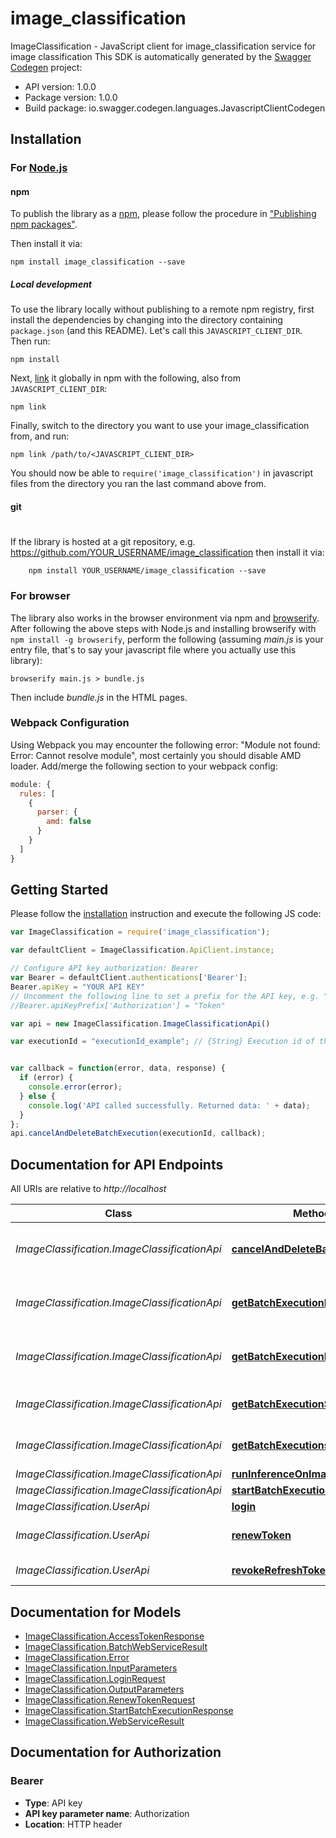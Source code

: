 # image_classification

ImageClassification - JavaScript client for image_classification
service for image classification
This SDK is automatically generated by the [Swagger Codegen](https://github.com/swagger-api/swagger-codegen) project:

- API version: 1.0.0
- Package version: 1.0.0
- Build package: io.swagger.codegen.languages.JavascriptClientCodegen

## Installation

### For [Node.js](https://nodejs.org/)

#### npm

To publish the library as a [npm](https://www.npmjs.com/),
please follow the procedure in ["Publishing npm packages"](https://docs.npmjs.com/getting-started/publishing-npm-packages).

Then install it via:

```shell
npm install image_classification --save
```

##### Local development

To use the library locally without publishing to a remote npm registry, first install the dependencies by changing 
into the directory containing `package.json` (and this README). Let's call this `JAVASCRIPT_CLIENT_DIR`. Then run:

```shell
npm install
```

Next, [link](https://docs.npmjs.com/cli/link) it globally in npm with the following, also from `JAVASCRIPT_CLIENT_DIR`:

```shell
npm link
```

Finally, switch to the directory you want to use your image_classification from, and run:

```shell
npm link /path/to/<JAVASCRIPT_CLIENT_DIR>
```

You should now be able to `require('image_classification')` in javascript files from the directory you ran the last 
command above from.

#### git
#
If the library is hosted at a git repository, e.g.
https://github.com/YOUR_USERNAME/image_classification
then install it via:

```shell
    npm install YOUR_USERNAME/image_classification --save
```

### For browser

The library also works in the browser environment via npm and [browserify](http://browserify.org/). After following
the above steps with Node.js and installing browserify with `npm install -g browserify`,
perform the following (assuming *main.js* is your entry file, that's to say your javascript file where you actually 
use this library):

```shell
browserify main.js > bundle.js
```

Then include *bundle.js* in the HTML pages.

### Webpack Configuration

Using Webpack you may encounter the following error: "Module not found: Error:
Cannot resolve module", most certainly you should disable AMD loader. Add/merge
the following section to your webpack config:

```javascript
module: {
  rules: [
    {
      parser: {
        amd: false
      }
    }
  ]
}
```

## Getting Started

Please follow the [installation](#installation) instruction and execute the following JS code:

```javascript
var ImageClassification = require('image_classification');

var defaultClient = ImageClassification.ApiClient.instance;

// Configure API key authorization: Bearer
var Bearer = defaultClient.authentications['Bearer'];
Bearer.apiKey = "YOUR API KEY"
// Uncomment the following line to set a prefix for the API key, e.g. "Token" (defaults to null)
//Bearer.apiKeyPrefix['Authorization'] = "Token"

var api = new ImageClassification.ImageClassificationApi()

var executionId = "executionId_example"; // {String} Execution id of the execution.


var callback = function(error, data, response) {
  if (error) {
    console.error(error);
  } else {
    console.log('API called successfully. Returned data: ' + data);
  }
};
api.cancelAndDeleteBatchExecution(executionId, callback);

```

## Documentation for API Endpoints

All URIs are relative to *http://localhost*

Class | Method | HTTP request | Description
------------ | ------------- | ------------- | -------------
*ImageClassification.ImageClassificationApi* | [**cancelAndDeleteBatchExecution**](docs/ImageClassificationApi.md#cancelAndDeleteBatchExecution) | **DELETE** /api/ImageClassification/1.0.0/batch/{executionId} | Cancels and deletes all batch executions for ImageClassification.
*ImageClassification.ImageClassificationApi* | [**getBatchExecutionFile**](docs/ImageClassificationApi.md#getBatchExecutionFile) | **GET** /api/ImageClassification/1.0.0/batch/{executionId}/{index}/files/{fileName} | Gets a specific file from an execution in ImageClassification.
*ImageClassification.ImageClassificationApi* | [**getBatchExecutionFiles**](docs/ImageClassificationApi.md#getBatchExecutionFiles) | **GET** /api/ImageClassification/1.0.0/batch/{executionId}/{index}/files | Gets all files from an individual execution in ImageClassification.
*ImageClassification.ImageClassificationApi* | [**getBatchExecutionStatus**](docs/ImageClassificationApi.md#getBatchExecutionStatus) | **GET** /api/ImageClassification/1.0.0/batch/{executionId} | Gets all batch executions for ImageClassification.
*ImageClassification.ImageClassificationApi* | [**getBatchExecutions**](docs/ImageClassificationApi.md#getBatchExecutions) | **GET** /api/ImageClassification/1.0.0/batch | Gets all batch executions for ImageClassification.
*ImageClassification.ImageClassificationApi* | [**runInferenceOnImage**](docs/ImageClassificationApi.md#runInferenceOnImage) | **POST** /api/ImageClassification/1.0.0 | 
*ImageClassification.ImageClassificationApi* | [**startBatchExecution**](docs/ImageClassificationApi.md#startBatchExecution) | **POST** /api/ImageClassification/1.0.0/batch | 
*ImageClassification.UserApi* | [**login**](docs/UserApi.md#login) | **POST** /login | Logs the user in
*ImageClassification.UserApi* | [**renewToken**](docs/UserApi.md#renewToken) | **POST** /login/refreshToken | The user renews access token and refresh token
*ImageClassification.UserApi* | [**revokeRefreshToken**](docs/UserApi.md#revokeRefreshToken) | **DELETE** /login/refreshToken | The user revokes a refresh token


## Documentation for Models

 - [ImageClassification.AccessTokenResponse](docs/AccessTokenResponse.md)
 - [ImageClassification.BatchWebServiceResult](docs/BatchWebServiceResult.md)
 - [ImageClassification.Error](docs/Error.md)
 - [ImageClassification.InputParameters](docs/InputParameters.md)
 - [ImageClassification.LoginRequest](docs/LoginRequest.md)
 - [ImageClassification.OutputParameters](docs/OutputParameters.md)
 - [ImageClassification.RenewTokenRequest](docs/RenewTokenRequest.md)
 - [ImageClassification.StartBatchExecutionResponse](docs/StartBatchExecutionResponse.md)
 - [ImageClassification.WebServiceResult](docs/WebServiceResult.md)


## Documentation for Authorization


### Bearer

- **Type**: API key
- **API key parameter name**: Authorization
- **Location**: HTTP header

